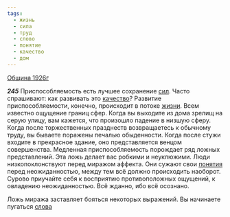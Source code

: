 ```yaml
---
tags:
  - жизнь
  - сила
  - труд
  - слово
  - понятие
  - качество
  - дом
---
```


[Община 1926г](/agni/1926)

___245___
Приспособляемость есть лучшее сохранение [сил](/tag/#сила). Часто спрашивают: как развивать это [качество](/tag/#качество)? Развитие приспособляемости, конечно, происходит в потоке [жизни](/tag/#жизнь). Всем известно ощущение границ сфер. Когда вы выходите из дома зрелищ на серую улицу, вам кажется, что произошло падение в низшую сферу. Когда после торжественных празднеств возвращаетесь к обычному труду, вы бываете поражены печалью обыденности. Когда после стужи входите в прекрасное здание, оно представляется венцом совершенства. Медленная приспособляемость порождает ряд ложных представлений. Эта ложь делает вас робкими и неуклюжими. Люди низкопоклонствуют перед миражом аффекта. Они сужают свои [понятия](/tag/#понятие) перед неожиданностью, между тем всё должно происходить наоборот. Сурово приучайте себя к восприятию противоположных ощущений, к овладению неожиданностью. Всё жданно, ибо всё осознано.   

Ложь миража заставляет бояться некоторых выражений. Вы начинаете пугаться [слова](/tag/#слово) 